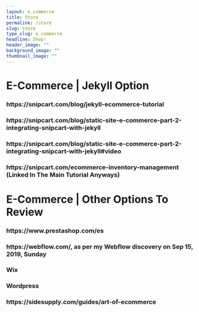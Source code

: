 ```yaml
---
layout: e_commerce
title: Store
permalink: /store
slug: store
type_slug: e_commerce
headline: Shop!
header_image: ""
background_image: ""
thumbnail_image: ""
---
```


<h1>E-Commerce | Jekyll Option</h1>
<h3>https://snipcart.com/blog/jekyll-ecommerce-tutorial</h3>
<h3>https://snipcart.com/blog/static-site-e-commerce-part-2-integrating-snipcart-with-jekyll</h3>
<h3>https://snipcart.com/blog/static-site-e-commerce-part-2-integrating-snipcart-with-jekyll#video</h3>
<h3>https://snipcart.com/ecommerce-inventory-management (Linked In The Main Tutorial Anyways)</h3>

<h1>E-Commerce | Other Options To Review</h1>
<h3>https://www.prestashop.com/es</h3>
<h3>https://webflow.com/, as per my Webflow discovery on Sep 15, 2019, Sunday</h3>
<h3>Wix</h3>
<h3>Wordpress</h3>

<h3>https://sidesupply.com/guides/art-of-ecommerce</h3>